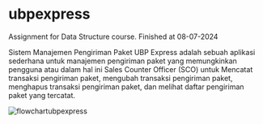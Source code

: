 # ubpexpress
Assignment for Data Structure course. Finished at 08-07-2024

Sistem Manajemen Pengiriman Paket UBP Express adalah sebuah aplikasi sederhana untuk manajemen pengiriman paket yang memungkinkan pengguna atau dalam hal ini Sales Counter Officer (SCO) untuk  Mencatat transaksi pengiriman paket, mengubah transaksi pengiriman paket, menghapus transaksi pengiriman paket, dan melihat daftar pengiriman paket yang tercatat.

![flowchartubpexpress](https://github.com/VoxxRye/ubpexpress/assets/93810719/a903a9b6-5e39-4ede-a972-5887eaaaa366)

